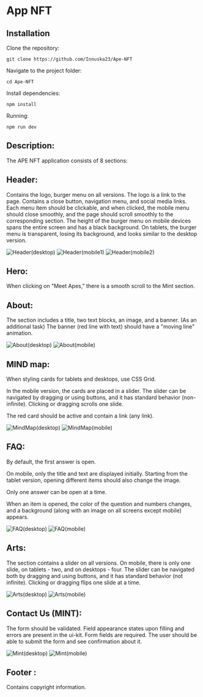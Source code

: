 # App NFT

## Installation

Clone the repository:

```
git clone https://github.com/Innuska23/Ape-NFT
```

Navigate to the project folder:

```
cd Ape-NFT
```

Install dependencies:

```
npm install
```

Running:

```
npm run dev
```

## Description:

The APE NFT application consists of 8 sections:

## Header:

Contains the logo, burger menu on all versions.
The logo is a link to the page.
Contains a close button, navigation menu, and social media links.
Each menu item should be clickable, and when clicked, the mobile menu should close smoothly, and the page should scroll smoothly to the corresponding section.
The height of the burger menu on mobile devices spans the entire screen and has a black background.
On tablets, the burger menu is transparent, losing its background, and looks similar to the desktop version.

![Header(desktop)](/src/images/screenshot/header_xl.png)
![Header(mobile1)](/src/images/screenshot/header_sm.png)
![Header(mobile2)](/src/images/screenshot/header_sm_1.png)

## Hero:

When clicking on "Meet Apes," there is a smooth scroll to the Mint section.

## About:

The section includes a title, two text blocks, an image, and a banner.
(As an additional task) The banner (red line with text) should have a "moving line" animation.

![About(desktop)](/src/images/screenshot/about_xl.png)
![About(mobile)](/src/images/screenshot/about_sm.png)

## MIND map:

When styling cards for tablets and desktops, use CSS Grid.

In the mobile version, the cards are placed in a slider. The slider can be navigated by dragging or using buttons, and it has standard behavior (non-infinite). Clicking or dragging scrolls one slide.

The red card should be active and contain a link (any link).

![MindMap(desktop)](/src/images/screenshot/mindMap_xl.png)
![MindMap(mobile)](/src/images/screenshot/mindMap_sm.png)

## FAQ:

By default, the first answer is open.

On mobile, only the title and text are displayed initially. Starting from the tablet version, opening different items should also change the image.

Only one answer can be open at a time.

When an item is opened, the color of the question and numbers changes, and a background (along with an image on all screens except mobile) appears.

![FAQ(desktop)](/src/images/screenshot/faq_xl.png)
![FAQ(mobile)](/src/images/screenshot/faq_sm.png)

## Arts:

The section contains a slider on all versions. On mobile, there is only one slide, on tablets - two, and on desktops - four. The slider can be navigated both by dragging and using buttons, and it has standard behavior (not infinite). Clicking or dragging flips one slide at a time.

![Arts(desktop)](/src/images/screenshot/faq_xl.png)
![Arts(mobile)](/src/images/screenshot/faq_sm.png)

## Contact Us (MINT):

The form should be validated.
Field appearance states upon filling and errors are present in the ui-kit.
Form fields are required.
The user should be able to submit the form and see confirmation about it.

![Mint(desktop)](/src/images/screenshot/mint_xl.png)
![Mint(mobile)](/src/images/screenshot/mint_sm.png)

## Footer :

Contains copyright information.
